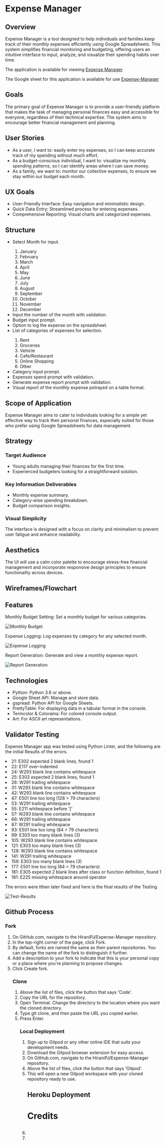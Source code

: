 <h1>Expense Manager</h1>
<h2><b>Overview</b></h2>
<p>Expense Manager is a tool designed to help individuals and families keep track of their monthly expenses efficiently using Google Spreadsheets. This system simplifies financial monitoring and budgeting, offering users an intuitive interface to input, analyze, and visualize their spending habits over time.</p>

<p>The application is available for viewing <a href="https://expense-manage-bc56a7dbb585.herokuapp.com/">Expense Manager</a></p>

<p>The Google sheet for this application is available for use <a href="https://docs.google.com/spreadsheets/d/1zNxBW0gxPYfTkYzdfDj7M-JjDe_q-cyNATAsHJw3WnI/edit#gid=0">Expense-Manager</a></p>


<h2><b>Goals</b></h2>
<p>The primary goal of Expense Manager is to provide a user-friendly platform that makes the task of managing personal finances easy and accessible for everyone, regardless of their technical expertise. The system aims to encourage better financial management and planning.</p>

<h2><b>User Stories</b></h2>
<ul>
<li>As a user, I want to: easily enter my expenses, so I can keep accurate track of my spending without much effort.</li>
<li>As a budget-conscious individual, I want to: visualize my monthly spending patterns, so I can identify areas where I can save money.</li>
<li>As a family, we want to: monitor our collective expenses, to ensure we stay within our budget each month.</li>
</ul>

<h2><b>UX Goals</b></h2>
<ul>
<li>User-Friendly Interface: Easy navigation and minimalistic design.</li>
<li>Quick Data Entry: Streamlined process for entering expenses.</li>
<li>Comprehensive Reporting: Visual charts and categorized expenses.</li>
</ul>

<h2><b>Structure</b></h2>
<ul>
<li>Select Month for input.</li>
<ol>
<li>January</li>
<li>February</li>
<li>March</li>
<li>April</li>
<li>May</li>
<li>June</li>
<li>July</li>
<li>August</li>
<li>September</li>
<li>October</li>
<li>November</li>
<li>December</li>
</ol>
<li>Input the number of the month with validation.</li>
<li>Budget input prompt.</li>
<li>Option to log the expense on the spreadsheet.</li>
<li>List of categories of expenses for selection.</li>
<ol>
<li>Rent</li>
<li>Groceries</li>
<li>Vehicle</li>
<li>Cafe/Restaurant</li>
<li>Online Shopping</li>
<li>Other</li>
</ol>
<li>Category input prompt.</li>
<li>Expenses spend prompt with validation.</li>
<li>Generate expense report prompt with validation.</li>
<li>Visual report of the monthly expense potrayed on a table format.</li>
</ul>

 <h2><b>Scope of Application</b></h2>
 <p>Expense Manager aims to cater to individuals looking for a simple yet effective way to track their personal finances, especially suited for those who prefer using Google Spreadsheets for data management.</p>

<h2><b>Strategy</b></h2>
<h3>Target Audience</h3>
<ul>
<li>Young adults managing their finances for the first time.</li>
<li>Experienced budgeters looking for a straightforward solution.</li>
</ul>
<h3>Key Information Deliverables</h3>
<ul>
<li>Monthly expense summary.</li>
<li>Category-wise spending breakdown.</li>
<li>Budget comparison insights.</li>
</ul>
<h3>Visual Simplicity</h3>
<p>The interface is designed with a focus on clarity and minimalism to prevent user fatigue and enhance readability.</p>

<h2>Aesthetics</h2>
<p>The UI will use a calm color palette to encourage stress-free financial management and incorporate responsive design principles to ensure functionality across devices.</p>

<h2>Wireframes/Flowchart</h2>


<h2><b>Features</b></h2>
<p>Monthly Budget Setting: Set a monthly budget for various categories.</p>
<img src ="Assets/readmeimages/budget.setting.png" alt ="Monthly Budget">
<p>Expense Logging: Log expenses by category for any selected month.</p>
<img src ="Assets/readmeimages/expense.logging.png" alt ="Expense Logging">
<p>Report Generation: Generate and view a monthly expense report.</p>
<img src ="Assets/readmeimages/generate.report.png" alt ="Report Generation">

<h2><b>Technologies</b></h2>
<ul>
<li>Python: Python 3.8 or above.</li>
<li>Google Sheet API: Manage and store data.</li>
<li>gspread: Python API for Google Sheets.</li>
<li>PrettyTable: For displaying data in a tabular format in the console.</li>
<li>Termcolor & Colorama: For colored console output.</li>
<li>Art: For ASCII art representations.</li>
</ul>

<h2><b>Validator Testing</b></h2>
<p>Expense Manager app was tested using Python Linter, and the following are the initial Results of the errors. <p>
<li>21: E302 expected 2 blank lines, found 1</li>
<li>22: E117 over-indented</li>
<li>24: W293 blank line contains whitespace</li>
<li>25: E302 expected 2 blank lines, found 1</li>
<li>28: W291 trailing whitespace</li>
<li>31: W293 blank line contains whitespace</li>
<li>42: W293 blank line contains whitespace</li>
<li>47: E501 line too long (128 > 79 characters)</li>
<li>53: W291 trailing whitespace</li>
<li>55: E211 whitespace before '['</li>
<li>57: W293 blank line contains whitespace</li>
<li>66: W291 trailing whitespace</li>
<li>87: W291 trailing whitespace</li>
<li>93: E501 line too long (84 > 79 characters)</li>
<li>99: E303 too many blank lines (3)</li>
<li>105: W293 blank line contains whitespace</li>
<li>121: E303 too many blank lines (3)</li>
<li>128: W293 blank line contains whitespace</li>
<li>141: W291 trailing whitespace</li>
<li>159: E303 too many blank lines (3)</li>
<li>177: E501 line too long (84 > 79 characters)</li>
<li>181: E305 expected 2 blank lines after class or function definition, found 1</li>
<li>181: E225 missing whitespace around operator</li>

<p>The errors were tthen later fixed and here is the final results of the Testing</p>

<img src="Assets\readmeimages\pythonlinternoerror.JPG" alt = "Test-Results">

<h2>Github Process</h2>

<h3>Fork</h3>
<ol type="1.">
<li>On GitHub.com, navigate to the HiraniPJ/Expense-Manager repository.</li>
<li>In the top-right corner of the page, click Fork.</li>
<li>By default, forks are named the same as their parent repositories. You can change the name of the fork to distinguish it further.</li>
<li>Add a description to your fork to indicate that this is your personal copy or a place where you're planning to propose changes.</li>
<li>Click Create fork.</li>

<h3>Clone</h3>
<ol type="1.">
<li>Above the list of files, click the button that says 'Code'.</li>
<li>Copy the URL for the repository.</li>
<li>Open Terminal. Change the directory to the location where you want the cloned directory.</li>
<li>Type git clone, and then paste the URL you copied earlier.</li>
<li>Press Enter.</li>

<h3>Local Deployment</h3>
<ol type="1.">
<li>Sign up to Gitpod or any other online IDE that suits your development needs.</li>
<li>Download the Gitpod browser extension for easy access.</li>
<li>On GitHub.com, navigate to the HiraniPJ/Expense-Manager repository.</li>
<li>Above the list of files, click the button that says 'Gitpod'.</li>
<li>This will open a new Gitpod workspace with your cloned repository ready to use.</li>

<h2><b>Heroku Deployment</b></h2>


<h1><b>Credits</b></h1>


<h2><b></b></h2>
<h2><b></b></h2>
<h2><b></b></h2>
<h2><b></b></h2>
<h2><b></b></h2>
<h2><b></b></h2>
<h2><b></b></h2>
<li></li>
<li></li>
<p></p>
<p></p>
<p></p>
<p></p>
<p></p>
<p></p>
<p></p>
<p></p>